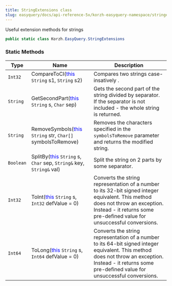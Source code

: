 ```yaml
---
title: StringExtensions class
slug: easyquery/docs/api-reference-5x/korzh-easyquery-namespace/stringextensions-class
---
```



Useful extension methods for strings
```csharp
public static class Korzh.EasyQuery.StringExtensions

```

### Static Methods

| Type | Name | Description | 
| --- | --- | --- | 
| `Int32` | CompareToCI(<span style='color: blue'>this</span> `String` s1, `String` s2) | Compares two strings case-insatively . | 
| `String` | GetSecondPart(<span style='color: blue'>this</span> `String` s, `Char` sep) | Gets the second part of the string divided by separator. If the separator is not included - the whole string is returned. | 
| `String` | RemoveSymbols(<span style='color: blue'>this</span> `String` str, `Char[]` symbolsToRemove) | Removes the characters specified in the `symbolsToRemove` parameter and returns the modified string. | 
| `Boolean` | SplitBy(<span style='color: blue'>this</span> `String` s, `Char` sep, `String&` key, `String&` val) | Split the string on 2 parts by some separator. | 
| `Int32` | ToInt(<span style='color: blue'>this</span> `String` s, `Int32` defValue = 0) | Converts the string representation of a number to its 32-bit signed integer equivalent.  This method does not throw an exception. Instead - it returns some pre-defined value for unsuccessful conversions. | 
| `Int64` | ToLong(<span style='color: blue'>this</span> `String` s, `Int64` defValue = 0) | Converts the string representation of a number to its 64-bit signed integer equivalent.  This method does not throw an exception. Instead - it returns some pre-defined value for unsuccessful conversions. |